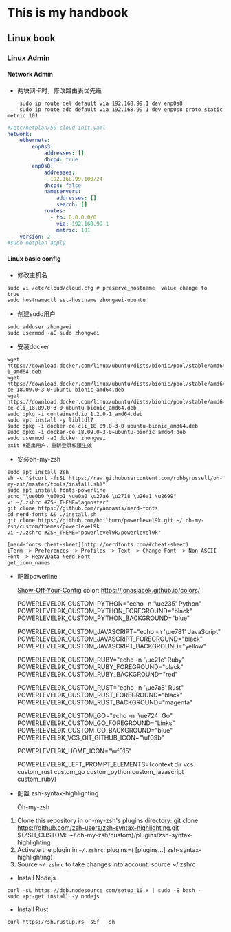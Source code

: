 # This is my handbook

## Linux book

### Linux Admin

#### Network Admin

- 两块网卡时，修改路由表优先级

```shell
    sudo ip route del default via 192.168.99.1 dev enp0s8
    sudo ip route add default via 192.168.99.1 dev enp0s8 proto static metric 101
```

```yaml
#/etc/netplan/50-cloud-init.yaml
network:
    ethernets:
        enp0s3:
            addresses: []
            dhcp4: true
        enp0s8:
            addresses:
            - 192.168.99.100/24
            dhcp4: false
            nameservers:
                addresses: []
                search: []
            routes:
              - to: 0.0.0.0/0
                via: 192.168.99.1
                metric: 101
    version: 2
#sudo netplan apply
```

#### Linux basic config

- 修改主机名

```shell
sudo vi /etc/cloud/cloud.cfg # preserve_hostname  value change to  true
sudo hostnamectl set-hostname zhongwei-ubuntu
```

- 创建sudo用户

```shell
sudo adduser zhongwei
sudo usermod -aG sudo zhongwei
```

- 安装docker

```shell
wget https://download.docker.com/linux/ubuntu/dists/bionic/pool/stable/amd64/containerd.io_1.2.0-1_amd64.deb
wget https://download.docker.com/linux/ubuntu/dists/bionic/pool/stable/amd64/docker-ce_18.09.0~3-0~ubuntu-bionic_amd64.deb
wget https://download.docker.com/linux/ubuntu/dists/bionic/pool/stable/amd64/docker-ce-cli_18.09.0~3-0~ubuntu-bionic_amd64.deb
sudo dpkg -i containerd.io_1.2.0-1_amd64.deb
sudo apt install -y libltdl7
sudo dpkg -i docker-ce-cli_18.09.0~3-0~ubuntu-bionic_amd64.deb
sudo dpkg -i docker-ce_18.09.0~3-0~ubuntu-bionic_amd64.deb
sudo usermod -aG docker zhongwei
exit #退出用户，重新登录权限生效
```

- 安装oh-my-zsh

```shell
sudo apt install zsh
sh -c "$(curl -fsSL https://raw.githubusercontent.com/robbyrussell/oh-my-zsh/master/tools/install.sh)"
sudo apt install fonts-powerline
echo "\ue0b0 \u00b1 \ue0a0 \u27a6 \u2718 \u26a1 \u2699"
vi ~/.zshrc #ZSH_THEME="agnoster"
git clone https://github.com/ryanoasis/nerd-fonts
cd nerd-fonts && ./install.sh
git clone https://github.com/bhilburn/powerlevel9k.git ~/.oh-my-zsh/custom/themes/powerlevel9k
vi ~/.zshrc #ZSH_THEME="powerlevel9k/powerlevel9k"
```

    [nerd-fonts cheat-sheet](http://nerdfonts.com/#cheat-sheet)
    iTerm -> Preferences -> Profiles -> Text -> Change Font -> Non-ASCII Font -> HeavyData Nerd Font
    get_icon_names

- 配置powerline

    [Show-Off-Your-Config](http://github.com/bhilburn/powerlevel9k/wiki/Show-Off-Your-Config)
    color: https://jonasjacek.github.io/colors/

    POWERLEVEL9K_CUSTOM_PYTHON="echo -n '\ue235' Python"
    POWERLEVEL9K_CUSTOM_PYTHON_FOREGROUND="black"
    POWERLEVEL9K_CUSTOM_PYTHON_BACKGROUND="blue"

    POWERLEVEL9K_CUSTOM_JAVASCRIPT="echo -n '\ue781' JavaScript"
    POWERLEVEL9K_CUSTOM_JAVASCRIPT_FOREGROUND="black"
    POWERLEVEL9K_CUSTOM_JAVASCRIPT_BACKGROUND="yellow"

    POWERLEVEL9K_CUSTOM_RUBY="echo -n '\ue21e' Ruby"
    POWERLEVEL9K_CUSTOM_RUBY_FOREGROUND="black"
    POWERLEVEL9K_CUSTOM_RUBY_BACKGROUND="red"

    POWERLEVEL9K_CUSTOM_RUST="echo -n '\ue7a8' Rust"
    POWERLEVEL9K_CUSTOM_RUST_FOREGROUND="black"
    POWERLEVEL9K_CUSTOM_RUST_BACKGROUND="magenta"

    POWERLEVEL9K_CUSTOM_GO="echo -n '\ue724' Go"
    POWERLEVEL9K_CUSTOM_GO_FOREGROUND="Links"
    POWERLEVEL9K_CUSTOM_GO_BACKGROUND="blue"
    POWERLEVEL9K_VCS_GIT_GITHUB_ICON="\uf09b"

    POWERLEVEL9K_HOME_ICON="\uf015"

    POWERLEVEL9K_LEFT_PROMPT_ELEMENTS=(context dir vcs custom_rust custom_go custom_python custom_javascript custom_ruby)

- 配置 zsh-syntax-highlighting

  Oh-my-zsh

1. Clone this repository in oh-my-zsh's plugins directory:
    git clone https://github.com/zsh-users/zsh-syntax-highlighting.git ${ZSH_CUSTOM:-~/.oh-my-zsh/custom}/plugins/zsh-syntax-highlighting
2. Activate the plugin in `~/.zshrc`:
    plugins=( [plugins...] zsh-syntax-highlighting)
3. Source `~/.zshrc`  to take changes into account:
    source ~/.zshrc

- Install Nodejs

```shell
curl -sL https://deb.nodesource.com/setup_10.x | sudo -E bash -
sudo apt-get install -y nodejs
```

- Install Rust

```shell
curl https://sh.rustup.rs -sSf | sh
```
